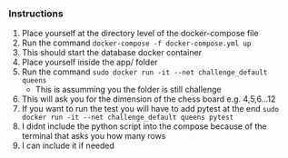 ### Instructions
1. Place yourself at the directory level of the docker-compose file
2. Run the command
		`docker-compose -f docker-compose.yml up`
3. This should start the database docker container
4. Place yourself inside the app/   folder
5. Run the command
		`sudo docker run -it --net challenge_default queens`
	- This is assumming you the folder is still challenge
6. This will ask you for the dimension of the chess board e.g. 4,5,6...12
7. If you want to run the test you will have to add pytest at the end 
		`sudo docker run -it --net challenge_default queens pytest`
8. I didnt include the python script into the compose because of the terminal that asks you how many rows
9. I can include it if needed